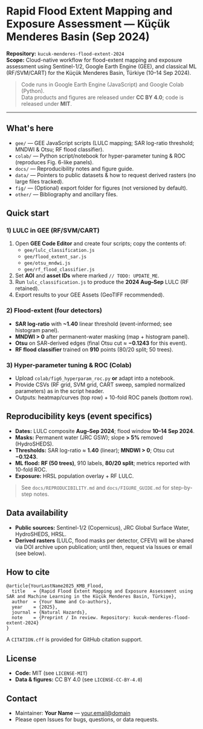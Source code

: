 # Rapid Flood Extent Mapping and Exposure Assessment — Küçük Menderes Basin (Sep 2024)

**Repository:** `kucuk-menderes-flood-extent-2024`  
**Scope:** Cloud-native workflow for flood-extent mapping and exposure assessment using Sentinel-1/2, Google Earth Engine (GEE), and classical ML (RF/SVM/CART) for the Küçük Menderes Basin, Türkiye (10–14 Sep 2024).

> Code runs in Google Earth Engine (JavaScript) and Google Colab (Python).  
> Data products and figures are released under **CC BY 4.0**; code is released under **MIT**.

---

## What's here

- `gee/` — GEE JavaScript scripts (LULC mapping; SAR log-ratio threshold; MNDWI & Otsu; RF flood classifier).  
- `colab/` — Python script/notebook for hyper-parameter tuning & ROC (reproduces Fig. 6-like panels).  
- `docs/` — Reproducibility notes and figure guide.  
- `data/` — Pointers to public datasets & how to request derived rasters (no large files tracked).  
- `fig/` — (Optional) export folder for figures (not versioned by default).  
- `other/` — Bibliography and ancillary files.

## Quick start

### 1) LULC in GEE (RF/SVM/CART)
1. Open **GEE Code Editor** and create four scripts; copy the contents of:
   - `gee/lulc_classification.js`
   - `gee/flood_extent_sar.js`
   - `gee/otsu_mndwi.js`
   - `gee/rf_flood_classifier.js`
2. Set **AOI** and **asset IDs** where marked `// TODO: UPDATE_ME`.
3. Run `lulc_classification.js` to produce the **2024 Aug–Sep** LULC (RF retained).
4. Export results to your GEE Assets (GeoTIFF recommended).

### 2) Flood-extent (four detectors)
- **SAR log-ratio** with **~1.40** linear threshold (event-informed; see histogram panel).  
- **MNDWI > 0** after permanent-water masking (map + histogram panel).  
- **Otsu** on SAR-derived edges (final Otsu cut ≈ **−0.1243** for this event).  
- **RF flood classifier** trained on **910** points (80/20 split; 50 trees).

### 3) Hyper-parameter tuning & ROC (Colab)
- Upload `colab/fig6_hyperparam_roc.py` **or** adapt into a notebook.  
- Provide CSVs (RF grid, SVM grid, CART sweep, sampled normalized parameters) as in the script header.  
- Outputs: heatmap/curves (top row) + 10-fold ROC panels (bottom row).

## Reproducibility keys (event specifics)

- **Dates:** LULC composite **Aug–Sep 2024**; flood window **10–14 Sep 2024**.  
- **Masks:** Permanent water (JRC GSW); slope **> 5%** removed (HydroSHEDS).  
- **Thresholds:** SAR log-ratio ≈ **1.40** (linear); **MNDWI > 0**; Otsu cut **−0.1243**.  
- **ML flood:** **RF (50 trees)**, 910 labels, **80/20 split**; metrics reported with 10-fold ROC.  
- **Exposure:** HRSL population overlay + RF LULC.

> See `docs/REPRODUCIBILITY.md` and `docs/FIGURE_GUIDE.md` for step-by-step notes.

## Data availability

- **Public sources:** Sentinel-1/2 (Copernicus), JRC Global Surface Water, HydroSHEDS, HRSL.  
- **Derived rasters** (LULC, flood masks per detector, CFEVI) will be shared via DOI archive upon publication; until then, request via Issues or email (see below).

## How to cite

```
@article{YourLastName2025_KMB_Flood,
  title   = {Rapid Flood Extent Mapping and Exposure Assessment using SAR and Machine Learning in the Küçük Menderes Basin, Türkiye},
  author  = {Your Name and Co-authors},
  year    = {2025},
  journal = {Natural Hazards},
  note    = {Preprint / In review. Repository: kucuk-menderes-flood-extent-2024}
}
```

A `CITATION.cff` is provided for GitHub citation support.

## License

- **Code:** MIT (see `LICENSE-MIT`)  
- **Data & figures:** CC BY 4.0 (see `LICENSE-CC-BY-4.0`)

## Contact

- Maintainer: **Your Name** — <your.email@domain>  
- Please open Issues for bugs, questions, or data requests.
